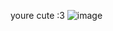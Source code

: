 youre cute :3
![image](https://github.com/Thermotronica/Yes/assets/45547602/fb9ffd47-5e35-4a92-ae6b-5e82e1dcba65)


